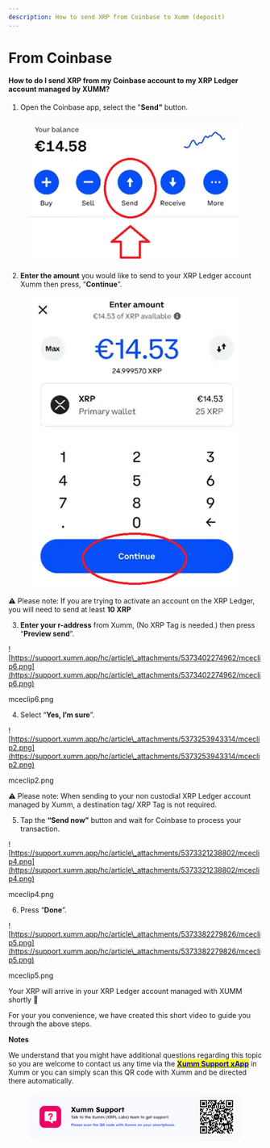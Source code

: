 ```yaml
---
description: How to send XRP from Coinbase to Xumm (deposit)
---
```


# From Coinbase

#### **How to do I send XRP from my Coinbase account to my XRP Ledger account managed by XUMM?**

1. Open the Coinbase app, select the "**Send"** button.

<figure><img src="../../.gitbook/assets/Coinbase - 1.png" alt=""><figcaption></figcaption></figure>

2. **Enter the amount** you would like to send to your XRP Ledger account Xumm then press, “**Continue**”.

<figure><img src="../../.gitbook/assets/Coinbase - 2.png" alt=""><figcaption></figcaption></figure>

⚠️ Please note: If you are trying to activate an account on the XRP Ledger, you will need to send at least **10 XRP**

3. **Enter your r-address** from Xumm, (No XRP Tag is needed.) then press “**Preview send**”.

![https://support.xumm.app/hc/article\_attachments/5373402274962/mceclip6.png](https://support.xumm.app/hc/article\_attachments/5373402274962/mceclip6.png)

mceclip6.png

4. Select “**Yes, I’m sure**”.

![https://support.xumm.app/hc/article\_attachments/5373253943314/mceclip2.png](https://support.xumm.app/hc/article\_attachments/5373253943314/mceclip2.png)

mceclip2.png

⚠️ Please note: When sending to your non custodial XRP Ledger account managed by Xumm, a destination tag/ XRP Tag is not required.

5. Tap the **“Send now”** button and wait for Coinbase to process your transaction.

![https://support.xumm.app/hc/article\_attachments/5373321238802/mceclip4.png](https://support.xumm.app/hc/article\_attachments/5373321238802/mceclip4.png)

mceclip4.png

6. Press “**Done**”.

![https://support.xumm.app/hc/article\_attachments/5373382279826/mceclip5.png](https://support.xumm.app/hc/article\_attachments/5373382279826/mceclip5.png)

mceclip5.png

Your XRP will arrive in your XRP Ledger account managed with XUMM shortly 🎉

For your you convenience, we have created this short video to guide you through the above steps.

**Notes**

We understand that you might have additional questions regarding this topic so you are welcome to contact us any time via the [<mark style="color:blue;">**Xumm Support xApp**</mark>](https://xumm.app/detect/xapp:xumm.support?ref=helpcenter) in Xumm or you can simply scan this QR code with Xumm and be directed there automatically.

<figure><img src="../../.gitbook/assets/Support banner Xumm.png" alt=""><figcaption></figcaption></figure>
